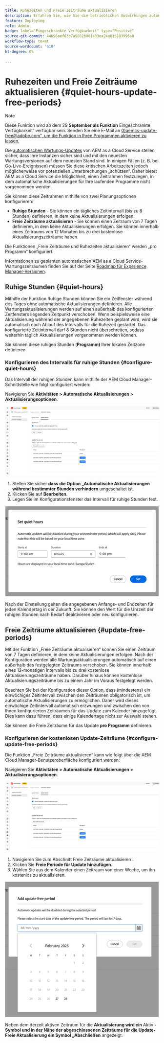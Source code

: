 ```yaml
---
title: Ruhezeiten und Freie Zeiträume aktualisieren
description: Erfahren Sie, wie Sie die betrieblichen Auswirkungen automatischer AEM as a Cloud Service-Updates durch die Verwendung von Ruhezeiten und Zeiträumen ohne Updates minimieren können.
feature: Deploying
role: Admin
badge: label="Eingeschränkte Verfügbarkeit" type="Positive"
source-git-commit: 44696aef63b7a9882b001a33ea24a815183996a8
workflow-type: tm+mt
source-wordcount: '610'
ht-degree: 0%

---
```


# Ruhezeiten und Freie Zeiträume aktualisieren {#quiet-hours-update-free-periods}

>[!NOTE]
>Diese Funktion wird ab dem 29 **September als Funktion** Eingeschränkte Verfügbarkeit“ verfügbar sein. Senden Sie eine E-Mail an [0}aemcs-update-free@adobe.com&quot;, um die Funktion in Ihren Programmen aktivieren zu lassen.](mailto:aemcs-update-free@adobe.com)

Die [automatischen Wartungs-Updates](/help/implementing/deploying/aem-version-updates.md) von AEM as a Cloud Service stellen sicher, dass Ihre Instanzen sicher sind und mit den neuesten Wartungsversionen auf dem neuesten Stand sind. In einigen Fällen (z. B. bei Go-Live-Ereignissen) müssen Sie diese kritischen Arbeitszeiten jedoch möglicherweise vor potenziellen Unterbrechungen „schützen“. Daher bietet AEM as a Cloud Service die Möglichkeit, einen Zeitrahmen festzulegen, in dem automatische Aktualisierungen für Ihre laufenden Programme nicht vorgenommen werden.

Sie können diese Zeitrahmen mithilfe von zwei Planungsoptionen konfigurieren:

* **Ruhige Stunden** - Sie können ein tägliches Zeitintervall (bis zu 8 Stunden) definieren, in dem keine Aktualisierungen erfolgen.
* **Freie Zeiträume aktualisieren** - Sie können einen Zeitraum von 7 Tagen definieren, in dem keine Aktualisierungen erfolgen. Sie können innerhalb eines Zeitraums von 12 Monaten bis zu drei kostenlose Aktualisierungszeiträume haben.

Die Funktionen „Freie Zeiträume und Ruhezeiten aktualisieren“ werden „pro Programm“ konfiguriert.

Informationen zu geplanten automatischen AEM as a Cloud Service-Wartungszeiträumen finden Sie auf der Seite [Roadmap für Experience Manager-Versionen](https://experienceleague.adobe.com/de/docs/experience-manager-release-information/aem-release-updates/update-releases-roadmap).

## Ruhige Stunden {#quiet-hours}

Mithilfe der Funktion Ruhige Stunden können Sie ein Zeitfenster während des Tages ohne automatische Aktualisierungen definieren. Alle Wartungsaktualisierungen werden auf einen außerhalb des konfigurierten Zeitfensters liegenden Zeitpunkt verschoben. Wenn beispielsweise eine Aktualisierung während der angegebenen Ruhezeiten geplant wird, wird sie automatisch nach Ablauf des Intervalls für die Ruhezeit gestartet. Das konfigurierte Zeitintervall darf 8 Stunden nicht überschreiten, sodass weiterhin täglich Aktualisierungen vorgenommen werden können.

Sie können diese ruhigen Stunden (**Programm)** Ihrer lokalen Zeitzone definieren.

### Konfigurieren des Intervalls für ruhige Stunden {#configure-quiet-hours}

Das Intervall der ruhigen Stunden kann mithilfe der AEM Cloud Manager-Schnittstelle wie folgt konfiguriert werden:

Navigieren Sie **Aktivitäten > Automatische Aktualisierungen > Aktualisierungsoptionen**.

![Konfiguration](assets/main-config.png)

1. Stellen Sie sicher **dass die Option „Automatische Aktualisierungen während bestimmter Stunden verhindern** umgeschaltet ist.
2. Klicken Sie auf **Bearbeiten**.
3. Legen Sie im Konfigurationsfenster das Intervall für ruhige Stunden fest.

![Konfiguration der ruhigen Stunden](assets/quiet-hours.png)

Nach der Einstellung gelten die angegebenen Anfangs- und Endzeiten für jeden Kalendertag in der Zukunft. Sie können den Wert für die Uhrzeit der ruhigen Stunden nach Bedarf deaktivieren oder neu konfigurieren.

## Freie Zeiträume aktualisieren {#update-free-periods}

Mit der Funktion „Freie Zeiträume aktualisieren“ können Sie einen Zeitraum von 7 Tagen definieren, in dem keine Aktualisierungen erfolgen. Nach der Konfiguration werden alle Wartungsaktualisierungen automatisch auf einen außerhalb des festgelegten Zeitraums verschoben. Sie können innerhalb eines 12-monatigen Intervalls bis zu drei kostenlose Aktualisierungszeiträume haben. Darüber hinaus können kostenlose Aktualisierungszeiträume bis zu einem Jahr im Voraus festgelegt werden.

Beachten Sie bei der Konfiguration dieser Option, dass (mindestens) ein einwöchiges Zeitintervall zwischen den Zeiträumen obligatorisch ist, um automatische Aktualisierungen zu ermöglichen. Daher wird dieses einwöchige Zeitintervall automatisch erzwungen und zwischen den von Ihnen konfigurierten Zeiträumen für das Update zum Kalender hinzugefügt. Dies kann dazu führen, dass einige Kalendertage nicht zur Auswahl stehen.

Sie können die Freie Zeiträume für das Update **pro Programm** definieren.

### Konfigurieren der kostenlosen Update-Zeiträume {#configure-update-free-periods}

Die Funktion „Freie Zeiträume aktualisieren“ kann wie folgt über die AEM Cloud Manager-Benutzeroberfläche konfiguriert werden:

Navigieren Sie **Aktivitäten > Automatische Aktualisierungen > Aktualisierungsoptionen**.

![Konfiguration](assets/main-config.png)

1. Navigieren Sie zum Abschnitt Freie Zeiträume aktualisieren .
2. Klicken Sie **Freie Periode für Update hinzufügen**.
3. Wählen Sie aus dem Kalender einen Zeitraum von einer Woche, um ihn kostenlos zu aktualisieren.

![Konfiguration freier Zeiträume aktualisieren](assets/update-free-periods.png)

Neben dem derzeit aktiven Zeitraum für die **Aktualisierung wird ein** Aktiv **-Symbol und in der Nähe der abgeschlossenen Zeiträume für die Update-Freie Aktualisierung ein Symbol „Abschließen** angezeigt.
